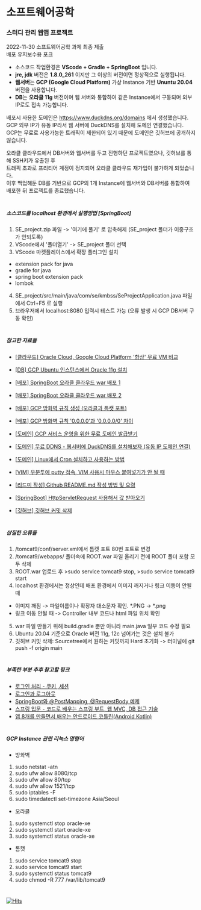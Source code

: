 # 소프트웨어공학  
### 스터디 관리 웹앱 프로젝트  
  
2022-11-30 소프트웨어공학 과제 최종 제출  
배포 유지보수용 포크  
  
- 소스코드 작업환경은 **VScode + Gradle + SpringBoot** 입니다.  
- **jre, jdk** 버전은 **1.8.0_261** 이지만 그 이상의 버전이면 정상적으로 실행됩니다.  
- **웹서버**는 **GCP (Google Cloud Platform)** 가상 Instance 기반 **Ununtu 20.04** 버전을 사용합니다.  
- **DB**는 **오라클 11g** 버전이며 웹 서버와 통합하여 같은 Instance에서 구동되며 외부 IP로도 접속 가능합니다.  
  
  
배포시 사용한 도메인은 https://www.duckdns.org/domains 에서 생성했습니다.  
GCP 외부 IP가 유동 IP라서 웹 서버에 DuckDNS를 설치해 도메인 연결했습니다.  
GCP는 무료로 사용가능한 트래픽이 제한되어 있기 때문에 도메인은 깃허브에 공개하지 않습니다.  
  
  
오라클 클라우드에서 DB서버와 웹서버를 두고 진행하던 프로젝트였으나, 깃허브를 통해 SSH키가 유출된 후  
트래픽 초과로 프리티어 계정이 정지되어 오라클 클라우드 재가입이 불가하게 되었습니다.  
이후 백업해둔 DB를 기반으로 GCP의 1개 Instance에 웹서버와 DB서버를 통합하여 배포한 뒤 프로젝트를 종료했습니다.  
  
#  
##### 소스코드를 localhost 환경에서 실행방법 [SpringBoot]  
1. SE_project.zip 파일 -> '여기에 풀기' 로 압축해제 (SE_project 폴더가 이중구조가 안되도록)  
2. VScode에서 '폴더열기' -> SE_project 폴더 선택  
3. VScode 마켓플레이스에서 확장 플러그인 설치  
- extension pack for java  
- gradle for java  
- spring boot extension pack  
- lombok  
4. SE_project/src/main/java/com/se/kmbss/SeProjectApplication.java 파일에서 Ctrl+F5 로 실행  
5. 브라우저에서 localhost:8080 입력시 테스트 가능 (오류 발생 시 GCP DB서버 구동 확인)  
  
#  
##### 참고한 자료들  
- [[클라우드] Oracle Cloud, Google Cloud Platform '항상' 무료 VM 비교](https://www.clien.net/service/board/lecture/15394952)  

- [[DB] GCP Ubuntu 인스턴스에서 Oracle 11g 설치](https://co-deok.tistory.com/70)  

- [[배포] SpringBoot 오라클 클라우드 war 배포 1](https://velog.io/@away0419/spring-boot오라클-클라우드-war-배포-1.클라우드-가입-및-인스턴스-생성)  
- [[배포] SpringBoot 오라클 클라우드 war 배포 2](https://uragil-jay.tistory.com/32)  
- [[배포] GCP 방화벽 규칙 생성 (오라클과 톰캣 포트)](https://gusrb.tistory.com/50)  
- [[배포] GCP 방화벽 규칙 '0.0.0.0'과 '0.0.0.0/0' 차이](https://willbesoon.tistory.com/78)  

- [[도메인] GCP 서비스 운영을 위한 무료 도메인 발급받기](https://blog.dalso.org/google-cloud-platform-2/nas-project/8678)  
- [[도메인] 무료 DDNS - 웹서버에 DuckDNS를 설치해보자 (유동 IP 도메인 연결)](https://jimnong.tistory.com/788)  
- [[도메인] Linux에서 Cron 설치하고 사용하는 방법](https://webisfree.com/2020-07-02/linux에서-cron을-사용하는-방법-작업-스케쥴-등록하기)  

- [[VIM] 우분투에 putty 접속, VIM 사용시 마우스 붙여넣기가 안 될 때](https://vlee.kr/1144)  

- [[리드미 작성] Github README.md 작성 방법 및 요령](https://lsh424.tistory.com/37)  

- [[SpringBoot] HttpServletRequest 사용해서 값 받아오기](https://hongku.tistory.com/118)  

- [[깃허브] 깃허브 커밋 삭제](https://0urtrees.tistory.com/44)  
  
#
##### 삽질한 오류들  
1. /tomcat9/conf/server.xml에서 톰캣 포트 80번 포트로 변경  
2. /tomcat9/webapps/ 폴더속에 ROOT.war 파일 올리기 전에 ROOT 폴더 포함 모두 삭제  
3. ROOT.war 업로드 후 >sudo service tomcat9 stop, >sudo service tomcat9 start  
4. localhost 환경에서는 정상인데 배포 환경에서 이미지 깨지거나 링크 이동이 안될 때  
- 이미지 깨짐 -> 파일이름이나 확장자 대소문자 확인. *.PNG -> *.png  
- 링크 이동 안될 때 -> Controller 내부 코드나 html 파일 위치 확인  
5. war 파일 만들기 위해 build.gradle 뿐만 아니라 main.java 일부 코드 수정 필요  
6. Ubuntu 20.04 기준으로 Oracle 버전 11g, 12c 넘어가는 것은 설치 불가  
7. 깃허브 커밋 삭제: Sourcetree에서 원하는 커밋까지 Hard 초기화 -> 터미널에 git push -f origin main
  
#  
##### 부족한 부분 추후 참고할 링크  
- [로그인 처리 - 쿠키, 세션](https://velog.io/@sorzzzzy/Spring-Boot5-6.-로그인-처리1-쿠키-세션)  
- [로그인과 로그아웃](https://wikidocs.net/162255)  
- [SpringBoot와 @PostMapping, @RequestBody 예제](https://memostack.tistory.com/162)  
- [스프링 입문 - 코드로 배우는 스프링 부트, 웹 MVC, DB 접근 기술](https://inf.run/Hm59)  
- [앱 8개를 만들면서 배우는 안드로이드 코틀린(Android Kotlin)](https://inf.run/LLn8)  
  
#  
##### GCP Instance 관련 리눅스 명령어
- 방화벽  
1. sudo netstat -atn  
2. sudo ufw allow 8080/tcp  
3. sudo ufw allow 80/tcp  
4. sudo ufw allow 1521/tcp  
5. sudo iptables -F  
6. sudo timedatectl set-timezone Asia/Seoul  
  
- 오라클  
1. sudo systemctl stop oracle-xe  
2. sudo systemctl start oracle-xe  
3. sudo systemctl status oracle-xe  
  
- 톰캣    
1. sudo service tomcat9 stop  
2. sudo service tomcat9 start  
3. sudo systemctl status tomcat9  
4. sudo chmod -R 777 /var/lib/tomcat9  
  
#  
[![Hits](https://hits.seeyoufarm.com/api/count/incr/badge.svg?url=https%3A%2F%2Fgithub.com%2Fjihune%2FSE_project&count_bg=%2379C83D&title_bg=%23555555&icon=&icon_color=%23E7E7E7&title=hits&edge_flat=false)](https://hits.seeyoufarm.com)
